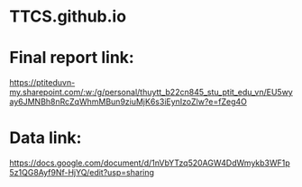 # TTCS.github.io
# Final report link: 
https://ptiteduvn-my.sharepoint.com/:w:/g/personal/thuytt_b22cn845_stu_ptit_edu_vn/EU5wyay6JMNBh8nRcZqWhmMBun9ziuMjK6s3iEynIzoZlw?e=fZeg4O
# Data link: 
https://docs.google.com/document/d/1nVbYTzq520AGW4DdWmykb3WF1p5z1QG8Ayf9Nf-HjYQ/edit?usp=sharing
